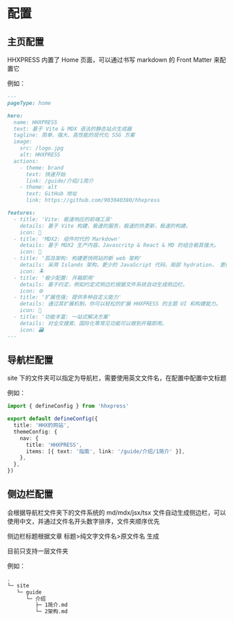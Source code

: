 # 配置

## 主页配置

HHXPRESS 内置了 Home 页面，可以通过书写 markdown 的 Front Matter 来配置它

例如：

```md
---
pageType: home

hero:
  name: HHXPRESS
  text: 基于 Vite & MDX 语法的静态站点生成器
  tagline: 简单、强大、高性能的现代化 SSG 方案
  image:
    src: /logo.jpg
    alt: HHXPRESS
  actions:
    - theme: brand
      text: 快速开始
      link: /guide/介绍/1简介
    - theme: alt
      text: GitHub 地址
      link: https://github.com/903040380/hhxpress

features:
  - title: 'Vite: 极速响应的前端工具'
    details: 基于 Vite 构建，极速的服务，极速的热更新，极速的构建。
    icon: 🚀
  - title: 'MDX2: 组件时代的 Markdown'
    details: 基于 MDX2 生产内容，Javascritp & React & MD 的组合极其强大。
    icon: 📝
  - title: '孤岛架构: 构建更快网站的新 web 架构'
    details: 采用 Islands 架构，更少的 JavaScript 代码、局部 hydration， 更好的首屏性能。
    icon: 🏝
  - title: '极少配置: 开箱即用'
    details: 基于约定，例如约定式侧边栏根据文件系统自动生成侧边栏。
    icon: ⚙️
  - title: '扩展性强: 提供多种自定义能力'
    details: 通过其扩展机制，你可以轻松的扩展 HHXPRESS 的主题 UI 和构建能力。
    icon: 🎨
  - title: '功能丰富: 一站式解决方案'
    details: 对全文搜索、国际化等常见功能可以做到开箱即用。
    icon: 🗃
---
```

## 导航栏配置

site 下的文件夹可以指定为导航栏，需要使用英文文件名，在配置中配置中文标题

例如：

```ts
import { defineConfig } from 'hhxpress'

export default defineConfig({
  title: 'HHX的网站',
  themeConfig: {
    nav: {
      title: 'HHXPRESS',
      items: [{ text: '指南', link: '/guide/介绍/1简介' }],
    },
  },
})
```

## 侧边栏配置

会根据导航栏文件夹下的文件系统的 md/mdx/jsx/tsx 文件自动生成侧边栏，可以使用中文，并通过文件名开头数字排序，文件夹顺序优先

侧边栏标题根据文章 标题>纯文字文件名>原文件名 生成

目前只支持一层文件夹

例如：

```bash
.
└─ site
   └─ guide
      └─ 介绍
         ├─ 1简介.md
         └─ 2架构.md
```
